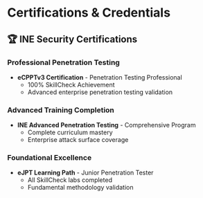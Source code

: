 # Certifications & Credentials

## 🏆 INE Security Certifications

### Professional Penetration Testing
- **eCPPTv3 Certification** - Penetration Testing Professional
  - 100% SkillCheck Achievement
  - Advanced enterprise penetration testing validation

### Advanced Training Completion  
- **INE Advanced Penetration Testing** - Comprehensive Program
  - Complete curriculum mastery
  - Enterprise attack surface coverage

### Foundational Excellence
- **eJPT Learning Path** - Junior Penetration Tester  
  - All SkillCheck labs completed
  - Fundamental methodology validation
